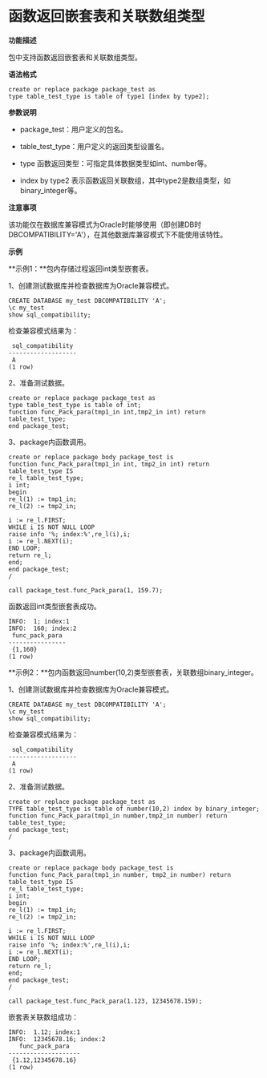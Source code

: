 # 函数返回嵌套表和关联数组类型

**功能描述**

包中支持函数返回嵌套表和关联数组类型。

**语法格式**

```
create or replace package package_test as
type table_test_type is table of type1 [index by type2];
```

**参数说明**

- package_test：用户定义的包名。

- table_test_type：用户定义的返回类型设置名。

- type 函数返回类型：可指定具体数据类型如int、number等。

- index by type2 表示函数返回关联数组，其中type2是数组类型，如binary_integer等。


**注意事项**

该功能仅在数据库兼容模式为Oracle时能够使用（即创建DB时DBCOMPATIBILITY='A'），在其他数据库兼容模式下不能使用该特性。

**示例**

**示例1：**包内存储过程返回int类型嵌套表。

1、创建测试数据库并检查数据库为Oracle兼容模式。

```
CREATE DATABASE my_test DBCOMPATIBILITY 'A';
\c my_test
show sql_compatibility;
```

检查兼容模式结果为：

```
 sql_compatibility
-------------------
 A
(1 row)
```

2、准备测试数据。

```
create or replace package package_test as
type table_test_type is table of int;
function func_Pack_para(tmp1_in int,tmp2_in int) return table_test_type;
end package_test;
```

3、package内函数调用。

```
create or replace package body package_test is
function func_Pack_para(tmp1_in int, tmp2_in int) return table_test_type IS
re_l table_test_type;
i int;
begin
re_l(1) := tmp1_in;
re_l(2) := tmp2_in;

i := re_l.FIRST;
WHILE i IS NOT NULL LOOP
raise info '%; index:%',re_l(i),i;
i := re_l.NEXT(i);
END LOOP;
return re_l;
end;
end package_test;
/

call package_test.func_Pack_para(1, 159.7);
```

函数返回int类型嵌套表成功。

```
INFO:  1; index:1
INFO:  160; index:2
 func_pack_para
----------------
 {1,160}
(1 row)
```

**示例2：**包内函数返回number(10,2)类型嵌套表，关联数组binary_integer。

1、创建测试数据库并检查数据库为Oracle兼容模式。

```
CREATE DATABASE my_test DBCOMPATIBILITY 'A';
\c my_test
show sql_compatibility;
```

检查兼容模式结果为：

```
 sql_compatibility
-------------------
 A
(1 row)
```

2、准备测试数据。

```
create or replace package package_test as
TYPE table_test_type is table of number(10,2) index by binary_integer;
function func_Pack_para(tmp1_in number,tmp2_in number) return table_test_type;
end package_test;
/
```

3、package内函数调用。

```
create or replace package body package_test is
function func_Pack_para(tmp1_in number, tmp2_in number) return table_test_type IS
re_l table_test_type;
i int;
begin
re_l(1) := tmp1_in;
re_l(2) := tmp2_in;

i := re_l.FIRST;
WHILE i IS NOT NULL LOOP
raise info '%; index:%',re_l(i),i;
i := re_l.NEXT(i);
END LOOP;
return re_l;
end;
end package_test;
/

call package_test.func_Pack_para(1.123, 12345678.159);
```

嵌套表关联数组成功：

```
INFO:  1.12; index:1
INFO:  12345678.16; index:2
   func_pack_para
--------------------
 {1.12,12345678.16}
(1 row)
```

